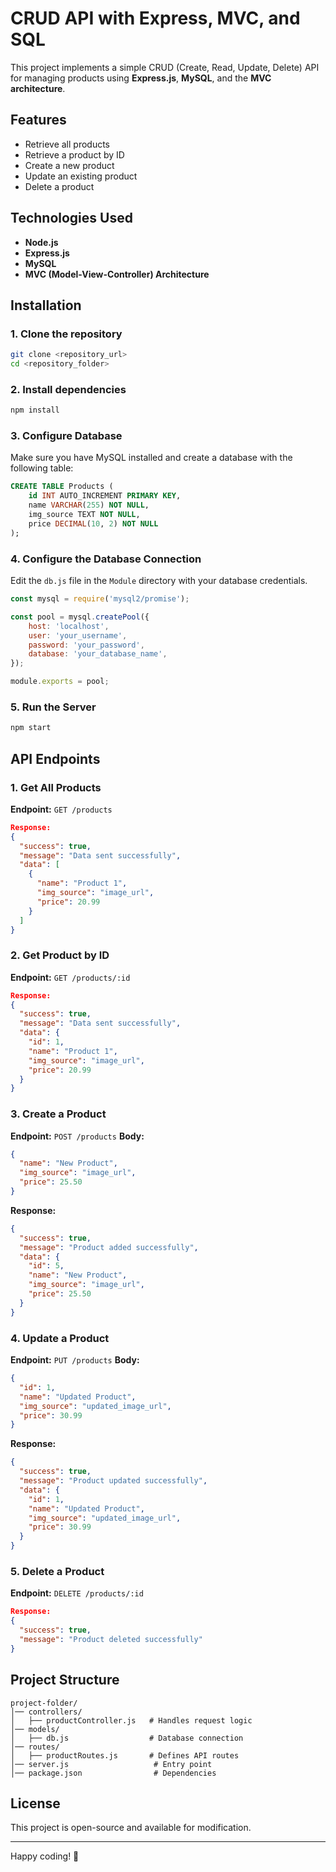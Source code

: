 # CRUD API with Express, MVC, and SQL

This project implements a simple CRUD (Create, Read, Update, Delete) API for managing products using **Express.js**, **MySQL**, and the **MVC architecture**.

## Features
- Retrieve all products
- Retrieve a product by ID
- Create a new product
- Update an existing product
- Delete a product

## Technologies Used
- **Node.js**
- **Express.js**
- **MySQL**
- **MVC (Model-View-Controller) Architecture**

## Installation
### 1. Clone the repository
```bash
git clone <repository_url>
cd <repository_folder>
```
### 2. Install dependencies
```bash
npm install
```
### 3. Configure Database
Make sure you have MySQL installed and create a database with the following table:
```sql
CREATE TABLE Products (
    id INT AUTO_INCREMENT PRIMARY KEY,
    name VARCHAR(255) NOT NULL,
    img_source TEXT NOT NULL,
    price DECIMAL(10, 2) NOT NULL
);
```
### 4. Configure the Database Connection
Edit the `db.js` file in the `Module` directory with your database credentials.
```js
const mysql = require('mysql2/promise');

const pool = mysql.createPool({
    host: 'localhost',
    user: 'your_username',
    password: 'your_password',
    database: 'your_database_name',
});

module.exports = pool;
```
### 5. Run the Server
```bash
npm start
```

## API Endpoints
### 1. Get All Products
**Endpoint:** `GET /products`
```json
Response:
{
  "success": true,
  "message": "Data sent successfully",
  "data": [
    {
      "name": "Product 1",
      "img_source": "image_url",
      "price": 20.99
    }
  ]
}
```
### 2. Get Product by ID
**Endpoint:** `GET /products/:id`
```json
Response:
{
  "success": true,
  "message": "Data sent successfully",
  "data": {
    "id": 1,
    "name": "Product 1",
    "img_source": "image_url",
    "price": 20.99
  }
}
```
### 3. Create a Product
**Endpoint:** `POST /products`
**Body:**
```json
{
  "name": "New Product",
  "img_source": "image_url",
  "price": 25.50
}
```
**Response:**
```json
{
  "success": true,
  "message": "Product added successfully",
  "data": {
    "id": 5,
    "name": "New Product",
    "img_source": "image_url",
    "price": 25.50
  }
}
```
### 4. Update a Product
**Endpoint:** `PUT /products`
**Body:**
```json
{
  "id": 1,
  "name": "Updated Product",
  "img_source": "updated_image_url",
  "price": 30.99
}
```
**Response:**
```json
{
  "success": true,
  "message": "Product updated successfully",
  "data": {
    "id": 1,
    "name": "Updated Product",
    "img_source": "updated_image_url",
    "price": 30.99
  }
}
```
### 5. Delete a Product
**Endpoint:** `DELETE /products/:id`
```json
Response:
{
  "success": true,
  "message": "Product deleted successfully"
}
```

## Project Structure
```
project-folder/
│── controllers/
│   ├── productController.js   # Handles request logic
│── models/
│   ├── db.js                  # Database connection
│── routes/
│   ├── productRoutes.js       # Defines API routes
│── server.js                   # Entry point
│── package.json                # Dependencies
```

## License
This project is open-source and available for modification.

---

Happy coding! 🚀

